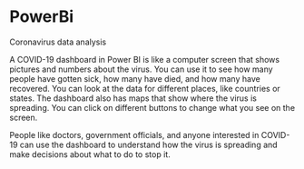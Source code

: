 # PowerBi
Coronavirus data analysis 



A COVID-19 dashboard in Power BI is like a computer screen that shows pictures and numbers about the virus. You can use it to see how many people have gotten sick, how many have died, and how many have recovered. You can look at the data for different places, like countries or states. The dashboard also has maps that show where the virus is spreading. You can click on different buttons to change what you see on the screen.


People like doctors, government officials, and anyone interested in COVID-19 can use the dashboard to understand how the virus is spreading and make decisions about what to do to stop it.
 
